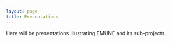 ```yaml
---
layout: page
title: Presentations
---
```


Here will be presentations illustrating EMUNE and its sub-projects.
